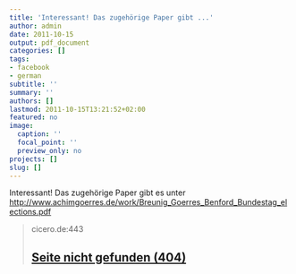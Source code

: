 ```yaml
---
title: 'Interessant! Das zugehörige Paper gibt ...'
author: admin
date: 2011-10-15
output: pdf_document
categories: []
tags:
- facebook
- german
subtitle: ''
summary: ''
authors: []
lastmod: 2011-10-15T13:21:52+02:00
featured: no
image:
  caption: ''
  focal_point: ''
  preview_only: no
projects: []
slug: []
---
```

Interessant! Das zugehörige Paper gibt es unter http://www.achimgoerres.de/work/Breunig_Goerres_Benford_Bundestag_elections.pdf
> cicero.de:443
> ## [Seite nicht gefunden (404)](http://www.cicero.de/berliner-republik/wird-bei-bundestagswahlen-manipuliert/41893)
>

